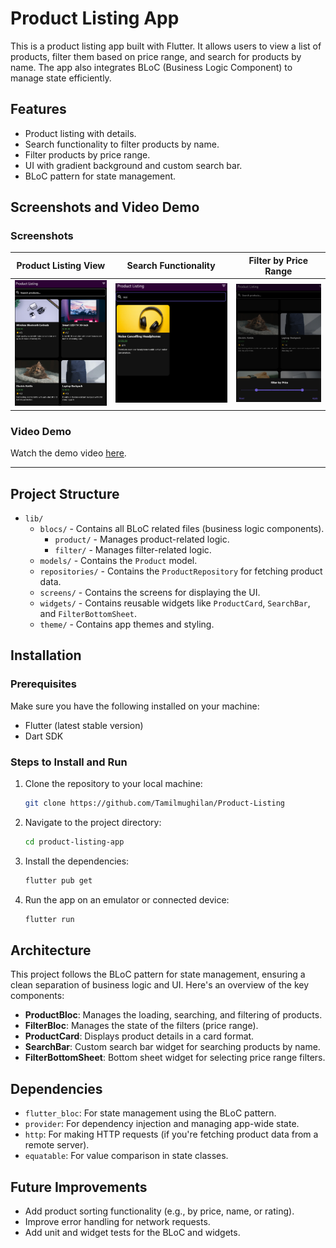 # Product Listing App

This is a product listing app built with Flutter. It allows users to view a list of products, filter them based on price range, and search for products by name. The app also integrates BLoC (Business Logic Component) to manage state efficiently.

## Features

- Product listing with details.
- Search functionality to filter products by name.
- Filter products by price range.
- UI with gradient background and custom search bar.
- BLoC pattern for state management.

## Screenshots and Video Demo

### Screenshots

| Product Listing View | Search Functionality | Filter by Price Range |
|----------------------|----------------------|-----------------------|
| ![Product Listing](products/screenshots/product_listing.png) | ![Search](products/screenshots/search.png) | ![Filter](products/screenshots/filter.png) |

### Video Demo

Watch the demo video [here](https://www.youtube.com/watch?v=EbFmv258WWI).


---

## Project Structure

- `lib/`
  - `blocs/` - Contains all BLoC related files (business logic components).
    - `product/` - Manages product-related logic.
    - `filter/` - Manages filter-related logic.
  - `models/` - Contains the `Product` model.
  - `repositories/` - Contains the `ProductRepository` for fetching product data.
  - `screens/` - Contains the screens for displaying the UI.
  - `widgets/` - Contains reusable widgets like `ProductCard`, `SearchBar`, and `FilterBottomSheet`.
  - `theme/` - Contains app themes and styling.

## Installation

### Prerequisites

Make sure you have the following installed on your machine:

- Flutter (latest stable version)
- Dart SDK

### Steps to Install and Run

1. Clone the repository to your local machine:

   ```bash
   git clone https://github.com/Tamilmughilan/Product-Listing
   ```

2. Navigate to the project directory:

   ```bash
   cd product-listing-app
   ```

3. Install the dependencies:

   ```bash
   flutter pub get
   ```

4. Run the app on an emulator or connected device:

   ```bash
   flutter run
   ```

## Architecture

This project follows the BLoC pattern for state management, ensuring a clean separation of business logic and UI. Here's an overview of the key components:

- **ProductBloc**: Manages the loading, searching, and filtering of products.
- **FilterBloc**: Manages the state of the filters (price range).
- **ProductCard**: Displays product details in a card format.
- **SearchBar**: Custom search bar widget for searching products by name.
- **FilterBottomSheet**: Bottom sheet widget for selecting price range filters.

## Dependencies

- `flutter_bloc`: For state management using the BLoC pattern.
- `provider`: For dependency injection and managing app-wide state.
- `http`: For making HTTP requests (if you're fetching product data from a remote server).
- `equatable`: For value comparison in state classes.

## Future Improvements

- Add product sorting functionality (e.g., by price, name, or rating).
- Improve error handling for network requests.
- Add unit and widget tests for the BLoC and widgets.


